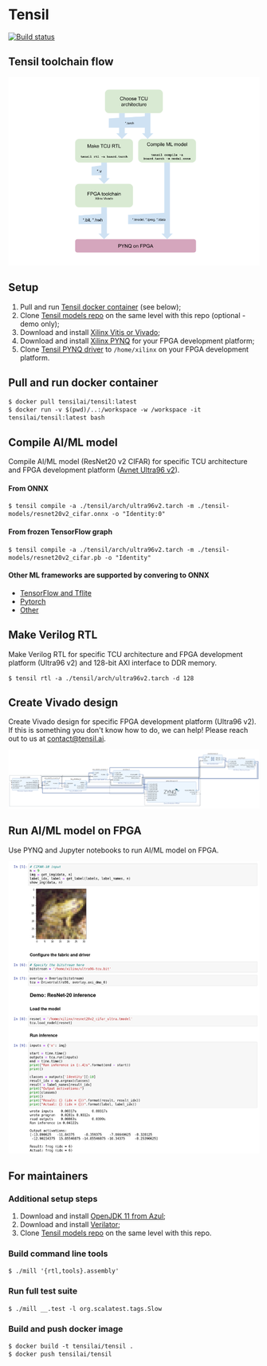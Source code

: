 Tensil
==========================

[![Build status](https://badge.buildkite.com/e44156260ed9775ea72699e45cb394526ea7db24b09c4059aa.svg?branch=master)](https://buildkite.com/tensil/build)

## Tensil toolchain flow

![Flow](/doc/flow.png)

## Setup

1. Pull and run [Tensil docker container](https://hub.docker.com/repository/docker/tensilai/tensil) (see below);
2. Clone [Tensil models repo](https://github.com/tensil-ai/tensil-models) on the same level with this repo (optional - demo only);
3. Download and install [Xilinx Vitis or Vivado](https://www.xilinx.com/support/download.html);
4. Download and install [Xilinx PYNQ](http://www.pynq.io/board.html) for your FPGA development platform;
5. Clone [Tensil PYNQ driver](https://github.com/tensil-ai/tensil-drivers) to `/home/xilinx` on your FPGA development platform.

## Pull and run docker container

    $ docker pull tensilai/tensil:latest
    $ docker run -v $(pwd)/..:/workspace -w /workspace -it tensilai/tensil:latest bash

## Compile AI/ML model

Compile AI/ML model (ResNet20 v2 CIFAR) for specific TCU architecture and FPGA development platform ([Avnet Ultra96 v2](https://www.avnet.com/wps/portal/us/products/avnet-boards/avnet-board-families/ultra96-v2/)).

#### From ONNX

    $ tensil compile -a ./tensil/arch/ultra96v2.tarch -m ./tensil-models/resnet20v2_cifar.onnx -o "Identity:0"

#### From frozen TensorFlow graph

    $ tensil compile -a ./tensil/arch/ultra96v2.tarch -m ./tensil-models/resnet20v2_cifar.pb -o "Identity"

#### Other ML frameworks are supported by convering to ONNX

- [TensorFlow and Tflite](https://github.com/onnx/tensorflow-onnx/blob/master/README.md)
- [Pytorch](https://pytorch.org/docs/stable/onnx.html)
- [Other](https://onnx.ai/supported-tools.html)


## Make Verilog RTL

Make Verilog RTL for specific TCU architecture and FPGA development platform (Ultra96 v2) and 128-bit AXI interface to DDR memory.

    $ tensil rtl -a ./tensil/arch/ultra96v2.tarch -d 128

## Create Vivado design

Create Vivado design for specific FPGA development platform (Ultra96 v2). If this is something you don't know how to do, we can help! Please reach out to us at [contact@tensil.ai](mailto:contact@tensil.ai).

![Ultra96 v2 design](/doc/ultra96v2_design.png)

## Run AI/ML model on FPGA

Use PYNQ and Jupyter notebooks to run AI/ML model on FPGA.

![Resnet on PYNQ](/doc/resnet20_on_pynq.png)

## For maintainers

### Additional setup steps

1. Download and install [OpenJDK 11 from Azul](https://www.azul.com/downloads/?version=java-11-lts&package=jdk);
2. Download and install [Verilator](https://verilator.org/guide/latest/install.html);
3. Clone [Tensil models repo](https://github.com/tensil-ai/tensil-models) on the same level with this repo.

### Build command line tools

    $ ./mill '{rtl,tools}.assembly'

### Run full test suite

    $ ./mill __.test -l org.scalatest.tags.Slow

### Build and push docker image

    $ docker build -t tensilai/tensil .
    $ docker push tensilai/tensil